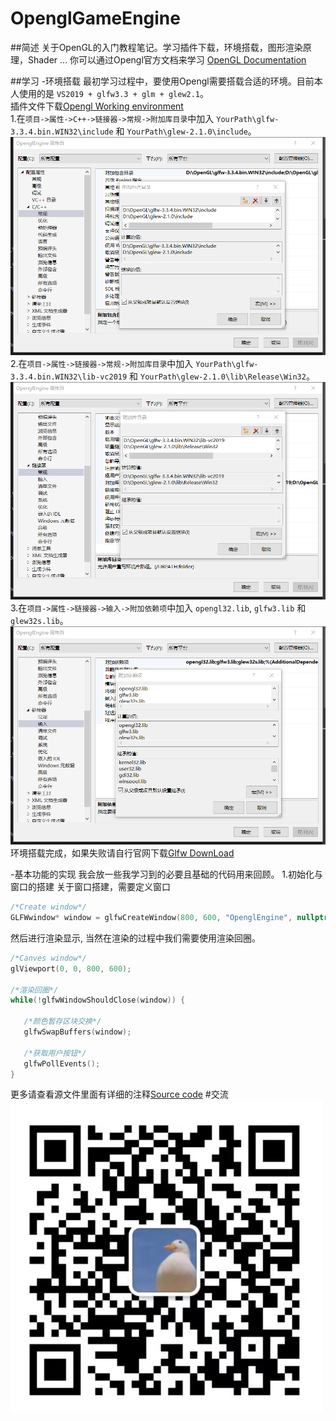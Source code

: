 # OpenglGameEngine

##简述
  关于OpenGL的入门教程笔记。学习插件下载，环境搭载，图形渲染原理，Shader ... 
  你可以通过Opengl官方文档来学习 [OpenGL Documentation](https://learnopengl.com/Getting-started/Hello-Window)

##学习
-环境搭载
 最初学习过程中，要使用Opengl需要搭载合适的环境。目前本人使用的是 `VS2019 + glfw3.3 + glm + glew2.1`。  
 插件文件下载[Opengl Working environment](./opengl.zip)  
 1.在`项目->属性->C++->链接器->常规->附加库目录`中加入 `YourPath\glfw-3.3.4.bin.WIN32\include` 和 `YourPath\glew-2.1.0\include`。  
   ![C++](https://raw.githubusercontent.com/Sugar0612/OpenglGameEngine/main/image/opengl1.png)
 2.在`项目->属性->链接器->常规->附加库目录`中加入 `YourPath\glfw-3.3.4.bin.WIN32\lib-vc2019` 和 `YourPath\glew-2.1.0\lib\Release\Win32`。  
   ![Linker](https://raw.githubusercontent.com/Sugar0612/OpenglGameEngine/main/image/opengl2.png)
 3.在`项目->属性->链接器->输入->附加依赖项`中加入 `opengl32.lib`, `glfw3.lib` 和 `glew32s.lib`。  
   ![Linker in](https://raw.githubusercontent.com/Sugar0612/OpenglGameEngine/main/image/opengl3.png)
 环境搭载完成，如果失败请自行官网下载[Glfw DownLoad](https://www.glfw.org/)

-基本功能的实现
 我会放一些我学习到的必要且基础的代码用来回顾。
 1.初始化与窗口的搭建
 关于窗口搭建，需要定义窗口
 ```cpp
 /*Create window*/
 GLFWwindow* window = glfwCreateWindow(800, 600, "OpenglEngine", nullptr, nullptr);
 ```
 然后进行渲染显示, 当然在渲染的过程中我们需要使用渲染回圈。
 ```cpp
 /*Canves window*/
 glViewport(0, 0, 800, 600);
 
 /*渲染回圈*/
 while(!glfwWindowShouldClose(window)) {

	/*颜色暂存区块交换*/
	glfwSwapBuffers(window);

	/*获取用户按钮*/
	glfwPollEvents();
 }
 ```
 更多请查看源文件里面有详细的注释[Source code](./main.cpp)
#交流
<img src = "https://raw.githubusercontent.com/Sugar0612/ReBirth/main/image/Wechat.png" width="500" alt="wechat">